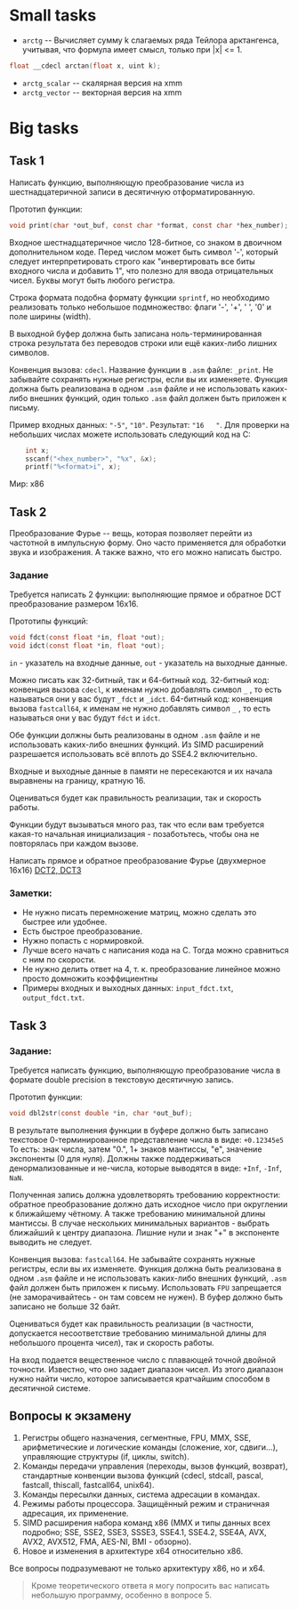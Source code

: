# Small tasks

- `arctg` -- Вычисляет сумму k слагаемых ряда Тейлора арктангенса, учитывая, что формула имеет смысл, только при |x| <= 1.
```c
float __cdecl arctan(float x, uint k);
```
- `arctg_scalar` -- скалярная версия на xmm
- `arctg_vector` -- векторная версия на xmm

# Big tasks

## Task 1
Написать функцию, выполняющую преобразование числа из шестнадцатеричной записи в десятичную отформатированную.

Прототип функции:
```c
void print(char *out_buf, const char *format, const char *hex_number);
```

Входное шестнадцатеричное число 128-битное, со знаком в двоичном дополнительном коде. Перед числом может быть символ '-', который следует интерпретировать
 строго как "инвертировать все биты входного числа и добавить 1", что полезно для ввода отрицательных чисел. Буквы могут быть любого регистра.

Строка формата подобна формату функции `sprintf`, но необходимо реализовать только небольшое подмножество: флаги '-', '+', ' ', '0' и поле ширины (width).

В выходной буфер должна быть записана ноль-терминированная строка результата без переводов строки или ещё каких-либо лишних символов.

Конвенция вызова: `cdecl`. Название функции в `.asm` файле: `_print`. Не забывайте сохранять нужные регистры, если вы их изменяете.
Функция должна быть реализована в одном `.asm` файле и не использовать каких-либо внешних функций, один только `.asm` файл должен быть приложен к письму.

Пример входных данных: `"-5"`, `"10"`. Результат: `"16   "`.
Для проверки на небольших числах можете использовать следующий код на C:
```c
    int x;
    sscanf("<hex_number>", "%x", &x);
    printf("%<format>i", x);
```

Мир: x86

## Task 2
Преобразование Фурье -- вещь, которая позволяет перейти из частотной в импульсную форму. Оно часто применяется для обработки звука и изображения. А также важно, что его можно написать быстро.

### Задание
Требуется написать 2 функции: выполняющие прямое и обратное DCT преобразование размером 16x16.

Прототипы функций:
```c
void fdct(const float *in, float *out);
void idct(const float *in, float *out);
```

`in`  - указатель на входные данные,
`out` - указатель на выходные данные.

Можно писать как 32-битный, так и 64-битный код.
32-битный код: конвенция вызова `cdecl`, к именам нужно добавлять символ `_` , то есть называться они у вас будут `_fdct` и `_idct`.
64-битный код: конвенция вызова `fastcall64`, к именам не нужно добавлять символ `_` , то есть называться они у вас будут `fdct` и `idct`.

Обе функции должны быть реализованы в одном `.asm` файле и не использовать каких-либо внешних функций.
Из SIMD расширений разрешается использовать всё вплоть до SSE4.2 включительно.

Входные и выходные данные в памяти не пересекаются и их начала выравнены на границу, кратную 16.

Оцениваться будет как правильность реализации, так и скорость работы.

Функции будут вызываться много раз, так что если вам требуется какая-то начальная инициализация - позаботьтесь, чтобы она не повторялась при каждом вызове.


Написать прямое и обратное преобразование Фурье (двухмерное 16x16) [DCT2, DCT3](https://en.wikipedia.org/wiki/Discrete_cosine_transform)

### Заметки:
- Не нужно писать перемножение матриц, можно сделать это быстрее или удобнее.
- Есть быстрое преобразование.
- Нужно попасть с нормировкой.
- Лучше всего начать с написания кода на C. Тогда можно сравниться с ним по скорости.
- Не нужно делить ответ на 4, т. к. преобразование линейное можно просто домножить коэффициентны
- Примеры входных и выходных данных: `input_fdct.txt`, `output_fdct.txt`.

## Task 3

### Задание:

Требуется написать функцию, выполняющую преобразование числа в формате double precision в текстовую десятичную запись.

Прототип функции:
```c
void dbl2str(const double *in, char *out_buf);
```

В результате выполнения функции в буфере должно быть записано текстовое 0-терминированное представление числа в виде:
`+0.12345e5`
То есть: знак числа, затем "0.", 1+ знаков мантиссы, "e", значение экспоненты (0 для нуля).
Должны также поддерживаться денормализованные и не-числа, которые выводятся в виде: `+Inf`, `-Inf`, `NaN`.

Полученная запись должна удовлетворять требованию корректности: обратное преобразование должно дать исходное число при округлении к ближайшему чётному.
А также требованию минимальной длины мантиссы. В случае нескольких минимальных вариантов - выбрать ближайший к центру диапазона.
Лишние нули и знак "+" в экспоненте выводить не следует.

Конвенция вызова: `fastcall64`. Не забывайте сохранять нужные регистры, если вы их изменяете.
Функция должна быть реализована в одном `.asm` файле и не использовать каких-либо внешних функций, `.asm` файл должен быть приложен к письму.
Использовать `FPU` запрещается (не заморачивайтесь - он там совсем не нужен).
В буфер должно быть записано не больше 32 байт.

Оцениваться будет как правильность реализации (в частности, допускается несоответствие требованию минимальной длины для небольшого процента чисел), так и скорость работы.

На вход подается вещественное число с плавающей точной двойной точности. Известно, что оно задает диапазон чисел. Из этого диапазон нужно найти число, которое записывается кратчайшим способом в десятичной системе.

## Вопросы к экзамену
1. Регистры общего назначения, сегментные, FPU, MMX, SSE, арифметические и логические команды (сложение, xor, сдвиги...), управляющие структуры (if, циклы, switch).
2. Команды передачи управления (переходы, вызов функций, возврат), стандартные конвенции вызова функций (cdecl, stdcall, pascal, fastcall, thiscall, fastcall64, unix64).
3. Команды пересылки данных, система адресации в командах.
4. Режимы работы процессора. Защищённый режим и страничная адресация, их применение.
5. SIMD расширения набора команд x86 (MMX и типы данных всех подробно; SSE, SSE2, SSE3, SSSE3, SSE4.1, SSE4.2, SSE4A, AVX, AVX2, AVX512, FMA, AES-NI, BMI - обзорно).
6. Новое и изменения в архитектуре x64 относительно x86.

Все вопросы подразумевают не только архитектуру x86, но и x64.
> Кроме теоретического ответа я могу попросить вас написать небольшую программу, особенно в вопросе 5.
